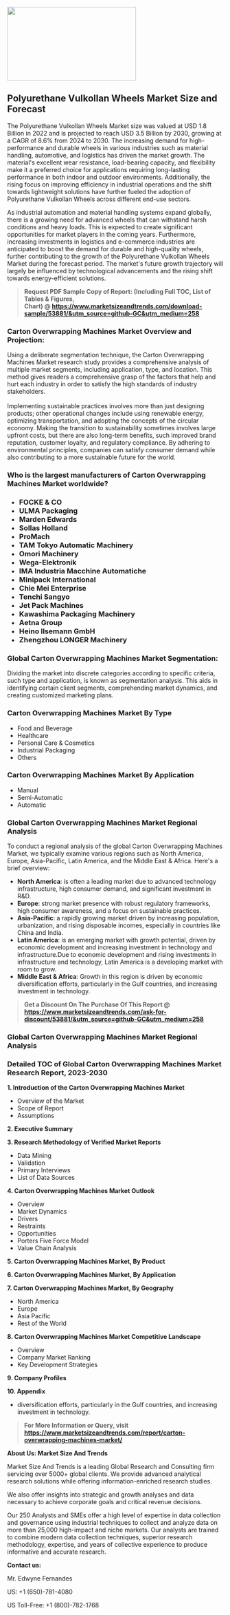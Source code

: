 <p><img class="alignnone size-medium wp-image-20088" src="https://ffe5etoiles.com/wp-content/uploads/2024/12/MST1-300x171.png" alt="" width="300" height="171" /></p><h2>Polyurethane Vulkollan Wheels Market Size and Forecast</h2><p>The Polyurethane Vulkollan Wheels Market size was valued at USD 1.8 Billion in 2022 and is projected to reach USD 3.5 Billion by 2030, growing at a CAGR of 8.6% from 2024 to 2030. The increasing demand for high-performance and durable wheels in various industries such as material handling, automotive, and logistics has driven the market growth. The material's excellent wear resistance, load-bearing capacity, and flexibility make it a preferred choice for applications requiring long-lasting performance in both indoor and outdoor environments. Additionally, the rising focus on improving efficiency in industrial operations and the shift towards lightweight solutions have further fueled the adoption of Polyurethane Vulkollan Wheels across different end-use sectors.</p><p>As industrial automation and material handling systems expand globally, there is a growing need for advanced wheels that can withstand harsh conditions and heavy loads. This is expected to create significant opportunities for market players in the coming years. Furthermore, increasing investments in logistics and e-commerce industries are anticipated to boost the demand for durable and high-quality wheels, further contributing to the growth of the Polyurethane Vulkollan Wheels Market during the forecast period. The market's future growth trajectory will largely be influenced by technological advancements and the rising shift towards energy-efficient solutions.</p></p><blockquote id="" class=""><strong>Request PDF Sample Copy of Report: (Including Full TOC, List of Tables &amp; Figures, Chart)&nbsp;@&nbsp;<strong><a href="https://www.marketsizeandtrends.com/download-sample/53881/&utm_source=github-GC&utm_medium=258" target="_blank">https://www.marketsizeandtrends.com/download-sample/53881/&utm_source=github-GC&utm_medium=258</a></strong></strong></blockquote><h3 id="" class="">Carton Overwrapping Machines Market&nbsp;Overview and Projection:</h3><p id="" class="">Using a deliberate segmentation technique, the Carton Overwrapping Machines Market research study provides a comprehensive analysis of multiple market segments, including application, type, and location. This method gives readers a comprehensive grasp of the factors that help and hurt each industry in order to satisfy the high standards of industry stakeholders. <br /> <br />Implementing sustainable practices involves more than just designing products; other operational changes include using renewable energy, optimizing transportation, and adopting the concepts of the circular economy. Making the transition to sustainability sometimes involves large upfront costs, but there are also long-term benefits, such improved brand reputation, customer loyalty, and regulatory compliance. By adhering to environmental principles, companies can satisfy consumer demand while also contributing to a more sustainable future for the world.</p><h3 id="" class="">Who is the largest manufacturers of&nbsp;Carton Overwrapping Machines Market worldwide?</h3><h3 class=""><p><ul><li>FOCKE & CO </li><li> ULMA Packaging </li><li> Marden Edwards </li><li> Sollas Holland </li><li> ProMach </li><li> TAM Tokyo Automatic Machinery </li><li> Omori Machinery </li><li> Wega-Elektronik </li><li> IMA Industria Macchine Automatiche </li><li> Minipack International </li><li> Chie Mei Enterprise </li><li> Tenchi Sangyo </li><li> Jet Pack Machines </li><li> Kawashima Packaging Machinery </li><li> Aetna Group </li><li> Heino Ilsemann GmbH </li><li> Zhengzhou LONGER Machinery</li></ul></p></h3><h3 id="" class="">Global&nbsp;Carton Overwrapping Machines Market Segmentation:</h3><p id="" class="">Dividing the market into discrete categories according to specific criteria, such type and application, is known as segmentation analysis. This aids in identifying certain client segments, comprehending market dynamics, and creating customized marketing plans.</p><h3 id="" class="">Carton Overwrapping Machines Market&nbsp;By Type</h3><p><p><ul><li>Food and Beverage </li><li> Healthcare </li><li> Personal Care & Cosmetics </li><li> Industrial Packaging </li><li> Others</p></li></ul></p></p><h3 id="" class="">Carton Overwrapping Machines Market&nbsp;By Application</h3><p class=""><p><ul><li>Manual </li><li> Semi-Automatic </li><li> Automatic</li></ul></p></p><h3 id="" class="">Global Carton Overwrapping Machines Market Regional Analysis</h3><p id="" class="">To conduct a regional analysis of the global Carton Overwrapping Machines Market, we typically examine various regions such as North America, Europe, Asia-Pacific, Latin America, and the Middle East &amp; Africa. Here's a brief overview:</p><ul><li><strong>North America</strong>: is often a leading market due to advanced technology infrastructure, high consumer demand, and significant investment in R&amp;D.</li><li><strong>Europe</strong>: strong market presence with robust regulatory frameworks, high consumer awareness, and a focus on sustainable practices.</li><li><strong>Asia-Pacific</strong>: a rapidly growing market driven by increasing population, urbanization, and rising disposable incomes, especially in countries like China and India.</li><li><strong>Latin America</strong>: is an emerging market with growth potential, driven by economic development and increasing investment in technology and infrastructure.Due to economic development and rising investments in infrastructure and technology, Latin America is a developing market with room to grow.</li><li><strong>Middle East &amp; Africa</strong>: Growth in this region is driven by economic diversification efforts, particularly in the Gulf countries, and increasing investment in technology.</li></ul><blockquote id="" class=""><strong>Get a Discount On The Purchase Of This Report @ <strong><a href="https://www.marketsizeandtrends.com/ask-for-discount/53881/&utm_source=github-GC&utm_medium=258" target="_blank">https://www.marketsizeandtrends.com/ask-for-discount/53881/&utm_source=github-GC&utm_medium=258</a></strong></strong></blockquote><h3 id="" class="">Global Carton Overwrapping Machines Market Regional Analysis</h3><h3 id="" class="">Detailed TOC of Global Carton Overwrapping Machines Market Research Report, 2023-2030</h3><p id="" class=""><strong>1. Introduction of the Carton Overwrapping Machines Market</strong></p><ul><li>Overview of the Market</li><li>Scope of Report</li><li>Assumptions</li></ul><p id="" class=""><strong>2. Executive Summary</strong></p><p id="" class=""><strong>3. Research Methodology of Verified Market Reports</strong></p><ul><li>Data Mining</li><li>Validation</li><li>Primary Interviews</li><li>List of Data Sources</li></ul><p id="" class=""><strong>4. Carton Overwrapping Machines Market Outlook</strong></p><ul><li>Overview</li><li>Market Dynamics</li><li>Drivers</li><li>Restraints</li><li>Opportunities</li><li>Porters Five Force Model</li><li>Value Chain Analysis</li></ul><p id="" class=""><strong>5. Carton Overwrapping Machines Market, By Product</strong></p><p id="" class=""><strong>6. Carton Overwrapping Machines Market, By Application</strong></p><p id="" class=""><strong>7. Carton Overwrapping Machines Market, By Geography</strong></p><ul><li>North America</li><li>Europe</li><li>Asia Pacific</li><li>Rest of the World</li></ul><p id="" class=""><strong>8. Carton Overwrapping Machines Market Competitive Landscape</strong></p><ul><li>Overview</li><li>Company Market Ranking</li><li>Key Development Strategies</li></ul><p id="" class=""><strong>9. Company Profiles</strong></p><p id="" class=""><strong>10. Appendix</strong></p><ul><li>diversification efforts, particularly in the Gulf countries, and increasing investment in technology.</li></ul><blockquote id="" class=""><strong>For More Information or Query, visit <strong><strong><a href="https://www.marketsizeandtrends.com/report/carton-overwrapping-machines-market/" target="_blank">https://www.marketsizeandtrends.com/report/carton-overwrapping-machines-market/</a></strong></strong></strong></blockquote><p id="" class=""><strong>About Us: Market Size And Trends</strong></p><p id="" class="">Market Size And Trends is a leading Global Research and Consulting firm servicing over 5000+ global clients. We provide advanced analytical research solutions while offering information-enriched research studies.</p><p id="" class="">We also offer insights into strategic and growth analyses and data necessary to achieve corporate goals and critical revenue decisions.</p><p id="" class="">Our 250 Analysts and SMEs offer a high level of expertise in data collection and governance using industrial techniques to collect and analyze data on more than 25,000 high-impact and niche markets. Our analysts are trained to combine modern data collection techniques, superior research methodology, expertise, and years of collective experience to produce informative and accurate research.</p><p id="" class=""><strong>Contact us:</strong></p><p id="" class="">Mr. Edwyne Fernandes</p><p id="" class="">US: +1 (650)-781-4080</p><p id="" class="">US Toll-Free: +1 (800)-782-1768</p>
